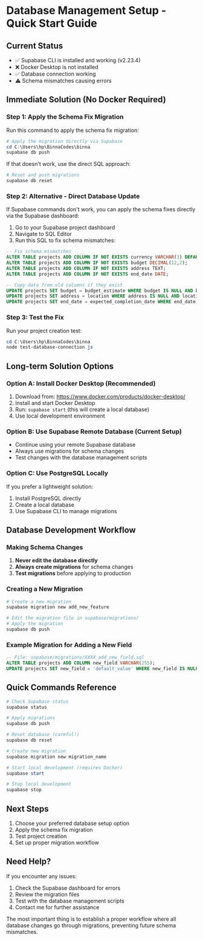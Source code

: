 # Database Management Setup - Quick Start Guide

## Current Status
- ✅ Supabase CLI is installed and working (v2.23.4)
- ❌ Docker Desktop is not installed
- ✅ Database connection working
- ⚠️  Schema mismatches causing errors

## Immediate Solution (No Docker Required)

### Step 1: Apply the Schema Fix Migration

Run this command to apply the schema fix migration:

```powershell
# Apply the migration directly via Supabase
cd C:\Users\hp\BinnaCodes\binna
supabase db push
```

If that doesn't work, use the direct SQL approach:

```powershell
# Reset and push migrations
supabase db reset
```

### Step 2: Alternative - Direct Database Update

If Supabase commands don't work, you can apply the schema fixes directly via the Supabase dashboard:

1. Go to your Supabase project dashboard
2. Navigate to SQL Editor
3. Run this SQL to fix schema mismatches:

```sql
-- Fix schema mismatches
ALTER TABLE projects ADD COLUMN IF NOT EXISTS currency VARCHAR(3) DEFAULT 'SAR';
ALTER TABLE projects ADD COLUMN IF NOT EXISTS budget DECIMAL(12,2);
ALTER TABLE projects ADD COLUMN IF NOT EXISTS address TEXT;
ALTER TABLE projects ADD COLUMN IF NOT EXISTS end_date DATE;

-- Copy data from old columns if they exist
UPDATE projects SET budget = budget_estimate WHERE budget IS NULL AND budget_estimate IS NOT NULL;
UPDATE projects SET address = location WHERE address IS NULL AND location IS NOT NULL;
UPDATE projects SET end_date = expected_completion_date WHERE end_date IS NULL AND expected_completion_date IS NOT NULL;
```

### Step 3: Test the Fix

Run your project creation test:

```powershell
cd C:\Users\hp\BinnaCodes\binna
node test-database-connection.js
```

## Long-term Solution Options

### Option A: Install Docker Desktop (Recommended)
1. Download from: https://www.docker.com/products/docker-desktop/
2. Install and start Docker Desktop
3. Run: `supabase start` (this will create a local database)
4. Use local development environment

### Option B: Use Supabase Remote Database (Current Setup)
- Continue using your remote Supabase database
- Always use migrations for schema changes
- Test changes with the database management scripts

### Option C: Use PostgreSQL Locally
If you prefer a lightweight solution:
1. Install PostgreSQL directly
2. Create a local database
3. Use Supabase CLI to manage migrations

## Database Development Workflow

### Making Schema Changes
1. **Never edit the database directly**
2. **Always create migrations** for schema changes
3. **Test migrations** before applying to production

### Creating a New Migration
```powershell
# Create a new migration
supabase migration new add_new_feature

# Edit the migration file in supabase/migrations/
# Apply the migration
supabase db push
```

### Example Migration for Adding a New Field
```sql
-- File: supabase/migrations/XXXX_add_new_field.sql
ALTER TABLE projects ADD COLUMN new_field VARCHAR(255);
UPDATE projects SET new_field = 'default_value' WHERE new_field IS NULL;
```

## Quick Commands Reference

```powershell
# Check Supabase status
supabase status

# Apply migrations
supabase db push

# Reset database (careful!)
supabase db reset

# Create new migration
supabase migration new migration_name

# Start local development (requires Docker)
supabase start

# Stop local development
supabase stop
```

## Next Steps

1. Choose your preferred database setup option
2. Apply the schema fix migration
3. Test project creation
4. Set up proper migration workflow

## Need Help?

If you encounter any issues:
1. Check the Supabase dashboard for errors
2. Review the migration files
3. Test with the database management scripts
4. Contact me for further assistance

The most important thing is to establish a proper workflow where all database changes go through migrations, preventing future schema mismatches.
